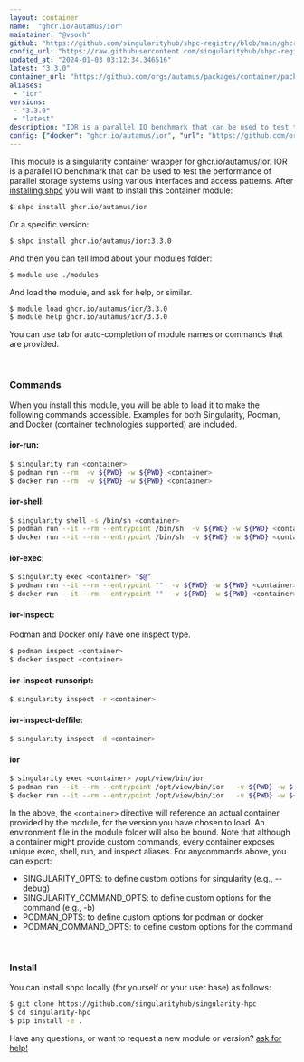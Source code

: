 ```yaml
---
layout: container
name:  "ghcr.io/autamus/ior"
maintainer: "@vsoch"
github: "https://github.com/singularityhub/shpc-registry/blob/main/ghcr.io/autamus/ior/container.yaml"
config_url: "https://raw.githubusercontent.com/singularityhub/shpc-registry/main/ghcr.io/autamus/ior/container.yaml"
updated_at: "2024-01-03 03:12:34.346516"
latest: "3.3.0"
container_url: "https://github.com/orgs/autamus/packages/container/package/ior"
aliases:
 - "ior"
versions:
 - "3.3.0"
 - "latest"
description: "IOR is a parallel IO benchmark that can be used to test the performance of parallel storage systems using various interfaces and access patterns. "
config: {"docker": "ghcr.io/autamus/ior", "url": "https://github.com/orgs/autamus/packages/container/package/ior", "maintainer": "@vsoch", "description": "IOR is a parallel IO benchmark that can be used to test the performance of parallel storage systems using various interfaces and access patterns. ", "latest": {"3.3.0": "sha256:fce17f6d8fad6ee7266d371967da40f03ef9e0907980d4ecce7d6a12dc8db877"}, "tags": {"3.3.0": "sha256:fce17f6d8fad6ee7266d371967da40f03ef9e0907980d4ecce7d6a12dc8db877", "latest": "sha256:fce17f6d8fad6ee7266d371967da40f03ef9e0907980d4ecce7d6a12dc8db877"}, "aliases": {"ior": "/opt/view/bin/ior"}}
---
```


This module is a singularity container wrapper for ghcr.io/autamus/ior.
IOR is a parallel IO benchmark that can be used to test the performance of parallel storage systems using various interfaces and access patterns. 
After [installing shpc](#install) you will want to install this container module:


```bash
$ shpc install ghcr.io/autamus/ior
```

Or a specific version:

```bash
$ shpc install ghcr.io/autamus/ior:3.3.0
```

And then you can tell lmod about your modules folder:

```bash
$ module use ./modules
```

And load the module, and ask for help, or similar.

```bash
$ module load ghcr.io/autamus/ior/3.3.0
$ module help ghcr.io/autamus/ior/3.3.0
```

You can use tab for auto-completion of module names or commands that are provided.

<br>

### Commands

When you install this module, you will be able to load it to make the following commands accessible.
Examples for both Singularity, Podman, and Docker (container technologies supported) are included.

#### ior-run:

```bash
$ singularity run <container>
$ podman run --rm  -v ${PWD} -w ${PWD} <container>
$ docker run --rm  -v ${PWD} -w ${PWD} <container>
```

#### ior-shell:

```bash
$ singularity shell -s /bin/sh <container>
$ podman run --it --rm --entrypoint /bin/sh  -v ${PWD} -w ${PWD} <container>
$ docker run --it --rm --entrypoint /bin/sh  -v ${PWD} -w ${PWD} <container>
```

#### ior-exec:

```bash
$ singularity exec <container> "$@"
$ podman run --it --rm --entrypoint ""  -v ${PWD} -w ${PWD} <container> "$@"
$ docker run --it --rm --entrypoint ""  -v ${PWD} -w ${PWD} <container> "$@"
```

#### ior-inspect:

Podman and Docker only have one inspect type.

```bash
$ podman inspect <container>
$ docker inspect <container>
```

#### ior-inspect-runscript:

```bash
$ singularity inspect -r <container>
```

#### ior-inspect-deffile:

```bash
$ singularity inspect -d <container>
```


#### ior

```bash
$ singularity exec <container> /opt/view/bin/ior
$ podman run --it --rm --entrypoint /opt/view/bin/ior   -v ${PWD} -w ${PWD} <container> -c " $@"
$ docker run --it --rm --entrypoint /opt/view/bin/ior   -v ${PWD} -w ${PWD} <container> -c " $@"
```



In the above, the `<container>` directive will reference an actual container provided
by the module, for the version you have chosen to load. An environment file in the
module folder will also be bound. Note that although a container
might provide custom commands, every container exposes unique exec, shell, run, and
inspect aliases. For anycommands above, you can export:

 - SINGULARITY_OPTS: to define custom options for singularity (e.g., --debug)
 - SINGULARITY_COMMAND_OPTS: to define custom options for the command (e.g., -b)
 - PODMAN_OPTS: to define custom options for podman or docker
 - PODMAN_COMMAND_OPTS: to define custom options for the command

<br>

### Install

You can install shpc locally (for yourself or your user base) as follows:

```bash
$ git clone https://github.com/singularityhub/singularity-hpc
$ cd singularity-hpc
$ pip install -e .
```

Have any questions, or want to request a new module or version? [ask for help!](https://github.com/singularityhub/singularity-hpc/issues)